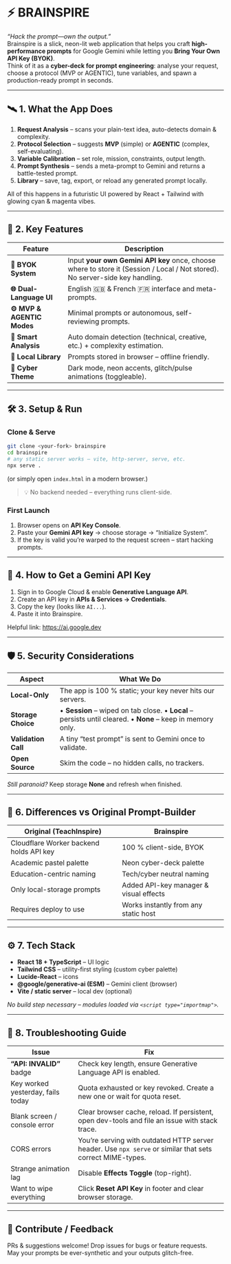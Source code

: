 # ⚡️ BRAINSPIRE

_“Hack the prompt—own the output.”_  
Brainspire is a slick, neon-lit web application that helps you craft **high-performance prompts** for Google Gemini while letting you **Bring Your Own API Key (BYOK)**.  
Think of it as a **cyber-deck for prompt engineering**: analyse your request, choose a protocol (MVP or AGENTIC), tune variables, and spawn a production-ready prompt in seconds.

---

## 🛰  1. What the App Does
1. **Request Analysis** – scans your plain-text idea, auto-detects domain & complexity.  
2. **Protocol Selection** – suggests **MVP** (simple) or **AGENTIC** (complex, self-evaluating).  
3. **Variable Calibration** – set role, mission, constraints, output length.  
4. **Prompt Synthesis** – sends a meta-prompt to Gemini and returns a battle-tested prompt.  
5. **Library** – save, tag, export, or reload any generated prompt locally.

All of this happens in a futuristic UI powered by React + Tailwind with glowing cyan & magenta vibes.

---

## 🚀  2. Key Features
| Feature | Description |
|---------|-------------|
| **🔑 BYOK System** | Input **your own Gemini API key** once, choose where to store it (Session / Local / Not stored). No server-side key handling. |
| **🌐 Dual-Language UI** | English 🇬🇧 & French 🇫🇷 interface and meta-prompts. |
| **⚙️ MVP & AGENTIC Modes** | Minimal prompts or autonomous, self-reviewing prompts. |
| **🧠 Smart Analysis** | Auto domain detection (technical, creative, etc.) + complexity estimation. |
| **💾 Local Library** | Prompts stored in browser – offline friendly. |
| **🎨 Cyber Theme** | Dark mode, neon accents, glitch/pulse animations (toggleable). |

---

## 🛠  3. Setup & Run

### Clone & Serve
```bash
git clone <your-fork> brainspire
cd brainspire
# any static server works – vite, http-server, serve, etc.
npx serve .
```
(or simply open `index.html` in a modern browser.)

> 💡 No backend needed – everything runs client-side.

### First Launch
1. Browser opens on **API Key Console**.  
2. Paste your **Gemini API key** → choose storage → “Initialize System”.  
3. If the key is valid you’re warped to the request screen – start hacking prompts.

---

## 🔑  4. How to Get a Gemini API Key
1. Sign in to Google Cloud & enable **Generative Language API**.  
2. Create an API key in **APIs & Services → Credentials**.  
3. Copy the key (looks like `AI...`).  
4. Paste it into Brainspire.

Helpful link: <https://ai.google.dev>

---

## 🛡  5. Security Considerations
| Aspect | What We Do |
|--------|------------|
| **Local-Only** | The app is 100 % static; your key never hits our servers. |
| **Storage Choice** | • **Session** – wiped on tab close.  • **Local** – persists until cleared.  • **None** – keep in memory only. |
| **Validation Call** | A tiny “test prompt” is sent to Gemini once to validate. |
| **Open Source** | Skim the code – no hidden calls, no trackers. |

_Still paranoid?_ Keep storage **None** and refresh when finished.

---

## 🧬  6. Differences vs Original Prompt-Builder
| Original (TeachInspire) | **Brainspire** |
|-------------------------|----------------|
| Cloudflare Worker backend holds API key | 100 % client-side, BYOK |
| Academic pastel palette | Neon cyber-deck palette |
| Education-centric naming | Tech/cyber neutral naming |
| Only local-storage prompts | Added API-key manager & visual effects |
| Requires deploy to use | Works instantly from any static host |

---

## ⚙️  7. Tech Stack
- **React 18 + TypeScript** – UI logic  
- **Tailwind CSS** – utility-first styling (custom cyber palette)  
- **Lucide-React** – icons  
- **@google/generative-ai (ESM)** – Gemini client (browser)  
- **Vite / static server** – local dev (optional)  

_No build step necessary – modules loaded via `<script type="importmap">`._

---

## 🐛  8. Troubleshooting Guide

| Issue | Fix |
|-------|-----|
| **“API: INVALID”** badge | Check key length, ensure Generative Language API is enabled. |
| Key worked yesterday, fails today | Quota exhausted or key revoked. Create a new one or wait for quota reset. |
| Blank screen / console error | Clear browser cache, reload. If persistent, open dev-tools and file an issue with stack trace. |
| CORS errors | You’re serving with outdated HTTP server header. Use `npx serve` or similar that sets correct MIME-types. |
| Strange animation lag | Disable **Effects Toggle** (top-right). |
| Want to wipe everything | Click **Reset API Key** in footer and clear browser storage. |

---

## 🎉  Contribute / Feedback
PRs & suggestions welcome! Drop issues for bugs or feature requests.  
May your prompts be ever-synthetic and your outputs glitch-free.
